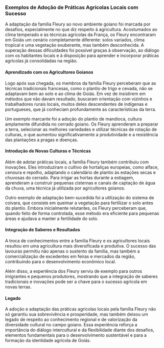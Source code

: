 ### Exemplos de Adoção de Práticas Agrícolas Locais com Sucesso

A adaptação da família Fleury ao novo ambiente goiano foi marcada por desafios, especialmente no que diz respeito à agricultura. Acostumados ao clima temperado e às técnicas agrícolas da França, os Fleury encontraram em Goiás um cenário completamente diferente: solos variados, clima tropical e uma vegetação exuberante, mas também desconhecida. A superação dessas dificuldades foi possível graças à observação, ao diálogo com os habitantes locais e à disposição para aprender e incorporar práticas agrícolas já consolidadas na região.

#### Aprendizado com os Agricultores Goianos

Logo após sua chegada, os membros da família Fleury perceberam que as técnicas tradicionais francesas, como o plantio de trigo e cevada, não se adaptavam bem ao solo e ao clima de Goiás. Em vez de insistirem em métodos que não davam resultado, buscaram orientação com vizinhos e trabalhadores rurais locais, muitos deles descendentes de indígenas e portugueses, que já conheciam profundamente as características da terra.

Um exemplo marcante foi a adoção do plantio de mandioca, cultura amplamente difundida no cerrado goiano. Os Fleury aprenderam a preparar a terra, selecionar as melhores variedades e utilizar técnicas de rotação de culturas, o que aumentou significativamente a produtividade e a resistência das plantações a pragas e doenças.

#### Introdução de Novas Culturas e Técnicas

Além de adotar práticas locais, a família Fleury também contribuiu com inovações. Eles introduziram o cultivo de hortaliças europeias, como alface, cenoura e repolho, adaptando o calendário de plantio às estações secas e chuvosas do cerrado. Para irrigar as hortas durante a estiagem, aprenderam a construir pequenas cisternas e canais de captação de água da chuva, uma técnica já utilizada por agricultores goianos.

Outro exemplo de adaptação bem-sucedida foi a utilização do sistema de coivara, que consiste em queimar a vegetação para fertilizar o solo antes do plantio. Embora inicialmente relutantes, os Fleury perceberam que, quando feito de forma controlada, esse método era eficiente para pequenas áreas e ajudava a manter a fertilidade do solo.

#### Integração de Saberes e Resultados

A troca de conhecimentos entre a família Fleury e os agricultores locais resultou em uma agricultura mais diversificada e produtiva. O sucesso das lavouras permitiu não apenas o sustento da família, mas também a comercialização de excedentes em feiras e mercados da região, contribuindo para o desenvolvimento econômico local.

Além disso, a experiência dos Fleury serviu de exemplo para outros imigrantes e pequenos produtores, mostrando que a integração de saberes tradicionais e inovações pode ser a chave para o sucesso agrícola em novas terras.

#### Legado

A adoção e adaptação das práticas agrícolas locais pela família Fleury não só garantiu sua sobrevivência e prosperidade, mas também deixou um legado de respeito ao conhecimento regional e de valorização da diversidade cultural no campo goiano. Essa experiência reforça a importância do diálogo intercultural e da flexibilidade diante dos desafios, elementos fundamentais para o desenvolvimento sustentável e para a formação da identidade agrícola de Goiás.